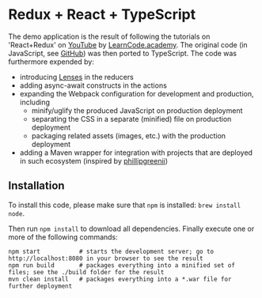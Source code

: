 Redux + React + TypeScript
==========================

The demo application is the result of following the tutorials on 'React+Redux' on [YouTube] by [LearnCode.academy].
The original code (in JavaScript, see [GitHub]) was then ported to TypeScript. The code was furthermore expended by:

* introducing [Lenses] in the reducers
* adding async-await constructs in the actions
* expanding the Webpack configuration for development and production, including
    * minify/uglify the produced JavaScript on production deployment
    * separating the CSS in a separate (minified) file on production deployment
    * packaging related assets (images, etc.) with the production deployment
* adding a Maven wrapper for integration with projects that are deployed in such ecosystem (inspired by [phillipgreenii])

[YouTube]: https://www.youtube.com/playlist?list=PLoYCgNOIyGADILc3iUJzygCqC8Tt3bRXt
[LearnCode.academy]: https://www.youtube.com/channel/UCVTlvUkGslCV_h-nSAId8Sw
[GitHub]: https://github.com/learncodeacademy/react-js-tutorials
[Lenses]: https://github.com/gcanti/monocle-ts
[phillipgreenii]: https://gist.github.com/phillipgreenii/7c954e3c3911e5c32bd0


Installation
------------

To install this code, please make sure that `npm` is installed: `brew install node`.

Then run `npm install` to download all
dependencies. Finally execute one or more of the following commands:

    npm start           # starts the development server; go to http://localhost:8080 in your browser to see the result
    npm run build       # packages everything into a minified set of files; see the ./build folder for the result
    mvn clean install   # packages everything into a *.war file for further deployment
